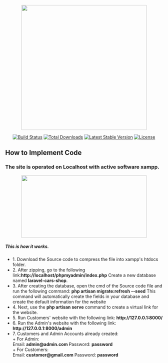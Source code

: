 <p align="center"><a href="https://laravel.com" target="_blank"><img src="https://raw.githubusercontent.com/laravel/art/master/logo-lockup/5%20SVG/2%20CMYK/1%20Full%20Color/laravel-logolockup-cmyk-red.svg" width="400"></a></p>

<p align="center">
<a href="https://travis-ci.org/laravel/framework"><img src="https://travis-ci.org/laravel/framework.svg" alt="Build Status"></a>
<a href="https://packagist.org/packages/laravel/framework"><img src="https://img.shields.io/packagist/dt/laravel/framework" alt="Total Downloads"></a>
<a href="https://packagist.org/packages/laravel/framework"><img src="https://img.shields.io/packagist/v/laravel/framework" alt="Latest Stable Version"></a>
<a href="https://packagist.org/packages/laravel/framework"><img src="https://img.shields.io/packagist/l/laravel/framework" alt="License"></a>
</p>

## How to Implement Code
<h3>The site is operated on Localhost with active software xampp.</h3>
<p align="center">
<img src="https://topthuthuat.com/wp/wp-content/uploads/2017/07/cai-dat-xampp.png" width="400" height="200">
</p>
<h5>This is how it works.</h5>
<ul>
<li>1. Download the Source code to compress the file into xampp's htdocs folder.</li>
<li>2. After zipping, go to the following link:<b>http://localhost/phpmyadmin/index.php</b> Create a new database named <b>laravel-cars-shop</b>.</li >
<li>3. After creating the database, open the cmd of the Source code file and run the following command: <b>php artisan migrate:refresh --seed</b> 
This command will automatically create the fields in your database and create the default information for the website</li>
<li>4. Next, use the <b>php artisan serve</b> command to create a virtual link for the website.</li>
<li>5. Run Customers' website with the following link: <b>http://127.0.0.1:8000/</b> </li>
<li>6. Run the Admin's website with the following link: <b>http://127.0.0.1:8000/admin</b></li>
<li>7. Customers and Admin Accounts already created: </li>
+ For Admin:<br>
Email: <b>admin@admin.com </b>
Password: <b>password</b>
<br>
+ For Customers:<br>
Email: <b>customer@gmail.com </b>
Password: <b>password</b>
</ul>

